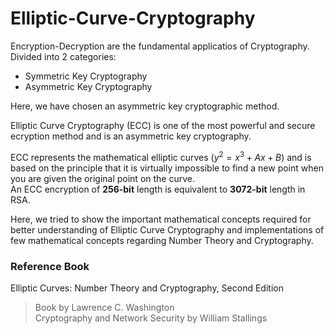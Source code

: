 # Elliptic-Curve-Cryptography

Encryption-Decryption are the fundamental applicatios of Cryptography. Divided into 2 categories:
- Symmetric Key Cryptography
- Asymmetric Key Cryptography

Here, we have chosen an asymmetric key cryptographic method.
 
Elliptic Curve Cryptography (ECC) is one of the most powerful and secure ecryption method and is an asymmetric key cryptography.

ECC represents the mathematical elliptic curves ($y^2 = x^3 + Ax + B$) and is based on the principle that it is virtually impossible 
to find a new point when you are given the original point on the curve.<br>
An ECC encryption of <b>256-bit</b> length is equivalent to <b>3072-bit</b> length in RSA.

Here, we tried to show the important mathematical concepts required for better understanding of Elliptic Curve Cryptography and 
implementations of few mathematical concepts regarding Number Theory and Cryptography.

### Reference Book
Elliptic Curves: Number Theory and Cryptography, Second Edition
> Book by Lawrence C. Washington <br>
> Cryptography and Network Security by William Stallings

